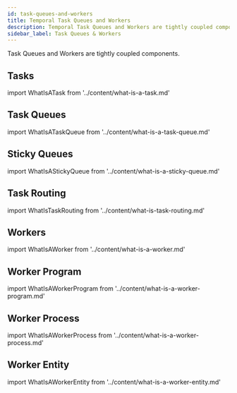 ```yaml
---
id: task-queues-and-workers
title: Temporal Task Queues and Workers
description: Temporal Task Queues and Workers are tightly coupled components.
sidebar_label: Task Queues & Workers
---
```


Task Queues and Workers are tightly coupled components.

## Tasks

import WhatIsATask from '../content/what-is-a-task.md'

<WhatIsATask/>

## Task Queues

import WhatIsATaskQueue from '../content/what-is-a-task-queue.md'

<WhatIsATaskQueue/>

## Sticky Queues

import WhatIsAStickyQueue from '../content/what-is-a-sticky-queue.md'

<WhatIsAStickyQueue/>

## Task Routing

import WhatIsTaskRouting from '../content/what-is-task-routing.md'

<WhatIsTaskRouting/>

## Workers

import WhatIsAWorker from '../content/what-is-a-worker.md'

<WhatIsAWorker/>

## Worker Program

import WhatIsAWorkerProgram from '../content/what-is-a-worker-program.md'

<WhatIsAWorkerProgram/>

## Worker Process

import WhatIsAWorkerProcess from '../content/what-is-a-worker-process.md'

<WhatIsAWorkerProcess/>

## Worker Entity

import WhatIsAWorkerEntity from '../content/what-is-a-worker-entity.md'

<WhatIsAWorkerEntity/>

